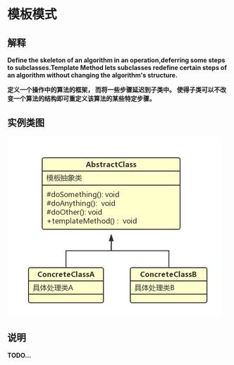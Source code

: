 # 模板模式
## 解释
**Define the skeleton of an algorithm in an operation,deferring some steps to subclasses.Template
Method lets subclasses redefine certain steps of an algorithm without changing the algorithm's
structure.**

**定义一个操作中的算法的框架， 而将一些步骤延迟到子类中。 使得子类可以不改
变一个算法的结构即可重定义该算法的某些特定步骤。**

## 实例类图  
![image](https://raw.githubusercontent.com/ChaosCoffee/design-patterns/master/docs/images/template/template.png)

## 说明  

**TODO...**